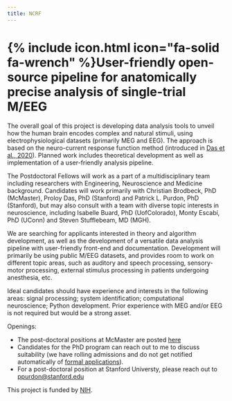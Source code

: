 ```yaml
---
title: NCRF
---
```


# {% include icon.html icon="fa-solid fa-wrench" %}User-friendly open-source pipeline for anatomically precise analysis of single-trial M/EEG

The overall goal of this project is developing data analysis tools to unveil how the human brain encodes complex and natural stimuli, using electrophysiological datasets (primarily MEG and EEG). 
The approach is based on the neuro-current response function method (introduced in [Das et al., 2020](https://doi.org/10.1016/j.neuroimage.2020.116528)). 
Planned work includes theoretical development as well as implementation of a user-friendly analysis pipeline.

The Postdoctoral Fellows will work as a part of a multidisciplinary team including researchers with Engineering, Neuroscience and Medicine background. 
Candidates will work primarily with Christian Brodbeck, PhD (McMaster), Proloy Das, PhD (Stanford) and Patrick L. Purdon, PhD (Stanford), but may also consult with a team with diverse topic interests in neuroscience, including Isabelle Buard, PhD (UofColorado), Monty Escabí, PhD (UConn) and Steven Stufflebeam, MD (MGH).

We are searching for applicants interested in theory and algorithm development, as well as the development of a versatile data analysis pipeline with user-friendly front-end and documentation. 
Development will primarily be using public M/EEG datasets, and provides room to work on different topic areas, such as auditory and speech processing, sensory-motor processing, external stimulus processing in patients undergoing anesthesia, etc. 

Ideal candidates should have experience and interests in the following areas: signal processing; system identification; computational neuroscience; Python development. Prior experience with MEG and/or EEG is not required but would be a strong asset.

Openings:

 - The post-doctoral positions at McMaster are posted [here](https://careers.mcmaster.ca/psp/prcsprd/EMPLOYEE/HRMS/c/HRS_HRAM.HRS_APP_SCHJOB.GBL?Page=HRS_APP_JBPST&Action=U&FOCUS=Applicant&SiteId=1001&JobOpeningId=66108&PostingSeq=1)
 - Candidates for the PhD program can reach out to me to discuss suitability (we have rolling admissions and do not get notified automatically of [formal applications](https://applygrad.mcmaster.ca/portal/start_your_app)).
 - For a post-doctoral position at Stanford Universty, please reach out to ppurdon@stanford.edu


This project is funded by [NIH](https://reporter.nih.gov/search/MO5MEigAnEeHz2DkOCOs0g/project-details/10864540).
